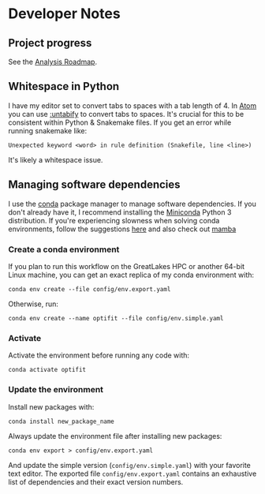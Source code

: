 # Developer Notes

## Project progress

See the [Analysis Roadmap](https://github.com/SchlossLab/OptiFitAnalysis/blob/master/AnalysisRoadmap.md).

## Whitespace in Python

I have my editor set to convert tabs to spaces with a tab length of 4.
In [Atom](https://atom.io) you can use
[:untabify](https://atom.io/packages/tabs-to-spaces) to convert tabs to spaces.
It's crucial for this to be consistent within Python & Snakemake files.
If you get an error while running snakemake like:
```
Unexpected keyword <word> in rule definition (Snakefile, line <line>)
```
It's likely a whitespace issue.

## Managing software dependencies

I use the [conda](https://conda.io/docs/) package manager to manage software
dependencies.
If you don't already have it, I recommend installing the
[Miniconda](https://conda.io/miniconda.html) Python 3 distribution.
If you're experiencing slowness when solving conda environments, follow the
suggestions [here](https://github.com/bioconda/bioconda-recipes/issues/13774)
and also check out [mamba](https://mamba.readthedocs.io/en/latest/)

### Create a conda environment

If you plan to run this workflow on the GreatLakes HPC or another 64-bit Linux
machine, you can get an exact replica of my conda environment with:
```
conda env create --file config/env.export.yaml
```

Otherwise, run:
```
conda env create --name optifit --file config/env.simple.yaml
```

### Activate

Activate the environment before running any code with:
```
conda activate optifit
```

### Update the environment

Install new packages with:
```
conda install new_package_name
```

Always update the environment file after installing new packages:
```
conda env export > config/env.export.yaml
```

And update the simple version (`config/env.simple.yaml`) with your favorite text
editor.
The exported file `config/env.export.yaml` contains an exhaustive list of
dependencies and their exact version numbers.
